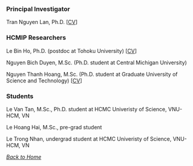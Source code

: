 ### Principal Investigator
Tran Nguyen Lan, Ph.D. [[CV](LanTran_CV_0421.pdf)]

### HCMIP Researchers
Le Bin Ho, Ph.D. (postdoc at Tohoku University) [[CV](DrLeBinHo-CV.pdf)]

Nguyen Bich Duyen, M.Sc. (Ph.D. student at Central Michigan University)

Nguyen Thanh Hoang, M.Sc. (Ph.D. student at Graduate University of Science and Technology) [[CV](NguyenThanhHoang-CV.pdf)]

### Students
Le Van Tan, M.Sc., Ph.D. student at HCMC Univeristy of Science, VNU-HCM, VN

Le Hoang Hai, M.Sc., pre-grad student

Le Trong Nhan, undergrad student at HCMC Univeristy of Science, VNU-HCM, VN 

_[Back to Home](index.md)_
